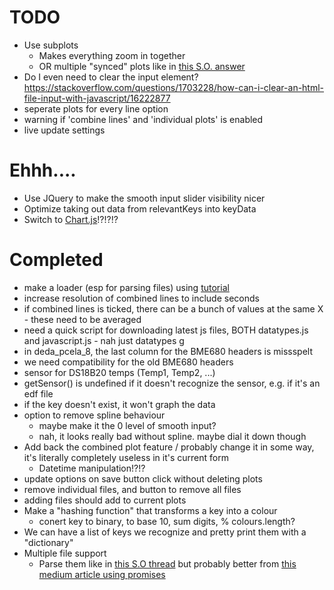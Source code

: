 # TODO

- Use subplots
  - Makes everything zoom in together
  - OR multiple "synced" plots like in [this S.O. answer](https://stackoverflow.com/a/48192606/7718130)
- Do I even need to clear the input element? https://stackoverflow.com/questions/1703228/how-can-i-clear-an-html-file-input-with-javascript/16222877
- seperate plots for every line option
- warning if 'combine lines' and 'individual plots' is enabled
- live update settings


# Ehhh....

- Use JQuery to make the smooth input slider visibility nicer
- Optimize taking out data from relevantKeys into keyData
- Switch to [Chart.js](https://github.com/chartjs/Chart.js)!?!?!?


# Completed

- make a loader (esp for parsing files) using [tutorial](https://www.w3schools.com/howto/howto_css_loader.asp)
- increase resolution of combined lines to include seconds
- if combined lines is ticked, there can be a bunch of values at the same X - these need to be averaged
- need a quick script for downloading latest js files, BOTH datatypes.js and javascript.js - nah just datatypes g
- in deda_pcela_8, the last column for the BME680 headers is missspelt
- we need compatibility for the old BME680 headers
- sensor for DS18B20 temps (Temp1, Temp2, ...)
- getSensor() is undefined if it doesn't recognize the sensor, e.g. if it's an edf file
- if the key doesn't exist, it won't graph the data
- option to remove spline behaviour
  - maybe make it the 0 level of smooth input?
  - nah, it looks really bad without spline. maybe dial it down though
- Add back the combined plot feature / probably change it in some way, it's literally completely useless in it's current form
  - Datetime manipulation!?!?
- update options on save button click without deleting plots
- remove individual files, and button to remove all files
- adding files should add to current plots
- Make a "hashing function" that transforms a key into a colour
  - conert key to binary, to base 10, sum digits, % colours.length?
- We can have a list of keys we recognize and pretty print them with a "dictionary"
- Multiple file support
  - Parse them like in [this S.O thread](https://stackoverflow.com/questions/29410435) but probably better from [this medium article using promises](https://medium.com/@kishanvikani/parse-multiple-files-using-papa-parse-and-perform-some-synchronous-task-2db18e531ede)